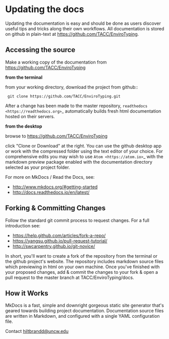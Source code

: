 # Updating the docs

Updating the documentation is easy and should be done as users
discover useful tips and tricks along their own workflows. All
documentation is stored on github in plain-text at
https://github.com/TACC/EnviroTyping.

## Accessing the source


Make a working copy of the documentation from
https://github.com/TACC/EnviroTyping

**from the terminal**

from your working directory, download the project from github::

     git clone https://github.com/TACC/EnviroTyping.git

After a change has been made to the master repository, `readthedocs
<https://readthedocs.org>`_ automatically builds fresh html
documentation hosted on their servers.

**from the desktop**

browse to https://github.com/TACC/EnviroTyping

click "Clone or Download" at the right. You can use the github desktop
app or work with the compressed folder using the text editor of your
choice. For comprehensive edits you may wish to use `Atom
<https://atom.io>`_ with the markdown preview package enabled with the
documentation directory selected as your project folder.


For more on MkDocs / Read the Docs, see:

- http://www.mkdocs.org/#getting-started
- http://docs.readthedocs.io/en/latest/

## Forking & Committing Changes


Follow the standard git commit process to request changes. For a full
introduction see:

- https://help.github.com/articles/fork-a-repo/
- https://yangsu.github.io/pull-request-tutorial/
- http://swcarpentry.github.io/git-novice/

In short, you'll want to create a fork of the repository from the
terminal or the github project's website. The repository includes
markdown source files which previewing in html on your own machine.
Once you've finished with your proposed changes, add & commit the
changes to your fork & open a pull request to the master branch at
TACC/EnviroTyping/docs.


## How it Works


MkDocs is a fast, simple and downright gorgeous static site generator
that's geared towards building project documentation. Documentation
source files are written in Markdown, and configured with a single YAML
configuration file.


Contact hiltbrandd@uncw.edu
